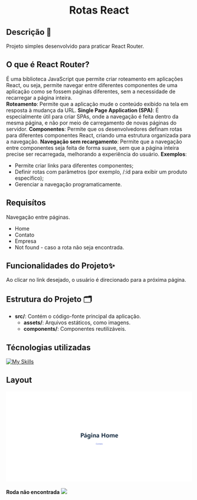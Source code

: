 <div align="center">

# Rotas React

</div>

## Descrição 📝
Projeto simples desenvolvido para praticar React Router.

## O que é React Router?
É uma biblioteca JavaScript que permite criar roteamento em aplicações React, ou seja, permite navegar entre diferentes componentes de uma aplicação como se fossem páginas diferentes, sem a necessidade de recarregar a página inteira.<br> 
**Roteamento**:
Permite que a aplicação mude o conteúdo exibido na tela em resposta à mudança da URL. 
**Single Page Application (SPA)**:
É especialmente útil para criar SPAs, onde a navegação é feita dentro da mesma página, e não por meio de carregamento de novas páginas do servidor. 
**Componentes**:
Permite que os desenvolvedores definam rotas para diferentes componentes React, criando uma estrutura organizada para a navegação. 
**Navegação sem recargamento**:
Permite que a navegação entre componentes seja feita de forma suave, sem que a página inteira precise ser recarregada, melhorando a experiência do usuário. 
**Exemplos**:
- Permite criar links para diferentes componentes; 
- Definir rotas com parâmetros (por exemplo, /:id para exibir um produto específico); 
- Gerenciar a navegação programaticamente. 

## Requisítos
Navegação entre páginas.
- Home
- Contato
- Empresa
- Not found - caso a rota não seja encontrada.

## Funcionalidades do Projeto✨
Ao clicar no link desejado, o usuário é direcionado para a próxima página.


## Estrutura do Projeto 🗂️
- **src/**: Contém o código-fonte principal da aplicação.
    - **assets/**: Arquivos estáticos, como imagens.
    - **components/**: Componentes reutilizáveis.


## Técnologias utilizadas
[![My Skills](https://skillicons.dev/icons?i=js,html,react)](https://skillicons.dev)

## Layout 
<img src="./src/assets/animacao-router.gif">

**Roda não encontrada**
<img src="./src/assets/image6.png">
